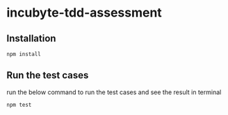 # incubyte-tdd-assessment

## Installation

```
npm install
```

## Run the test cases

run the below command to run the test cases and see the result in terminal

```
npm test
```
